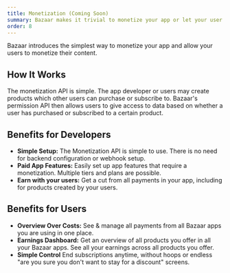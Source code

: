 ```yaml
---
title: Monetization (Coming Soon)
summary: Bazaar makes it trivial to monetize your app or let your user monetize their content with one-time payments or subscriptions.
order: 8
---
```


Bazaar introduces the simplest way to monetize your app and allow your users to monetize their content.

## How It Works

The monetization API is simple. The app developer or users may create products which other users can purchase or subscribe to. Bazaar's permission API then allows users to give access to data based on whether a user has purchased or subscribed to a certain product.

## Benefits for Developers

- **Simple Setup:** The Monetization API is simple to use. There is no need for backend configuration or webhook setup.
- **Paid App Features:** Easily set up app features that require a monetization. Multiple tiers and plans are possible.
- **Earn with your users:** Get a cut from all payments in your app, including for products created by your users.

## Benefits for Users

- **Overview Over Costs:** See & manage all payments from all Bazaar apps you are using in one place.
- **Earnings Dashboard:** Get an overview of all products you offer in all your Bazaar apps. See all your earnings across all products you offer.
- **Simple Control** End subscriptions anytime, without hoops or endless "are you sure you don't want to stay for a discount" screens.
